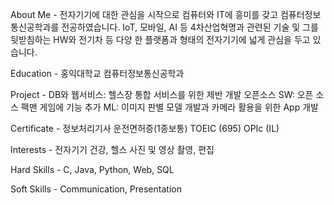 About Me - 전자기기에 대한 관심을 시작으로 컴퓨터와 IT에 흥미를 갖고 컴퓨터정보통신공학과를 전공하였습니다. IoT, 모바일, AI 등 4차산업혁명과 관련된 기술 및 그를 뒷받침하는 HW와 전기차 등 다양            한 플랫폼과 형태의 전자기기에 넓게 관심을 두고 있습니다.

Education - 홍익대학교 컴퓨터정보통신공학과

Project - DB와 웹서비스: 헬스장 통합 서비스를 위한 제반 개발
          오픈소스 SW: 오픈 소스 팩맨 게임에 기능 추가
          ML: 이미지 판별 모델 개발과 카메라 활용을 위한 App 개발

Certificate - 정보처리기사
              운전면허증(1종보통)
              TOEIC (695)
              OPIc (IL)
             
Interests - 전자기기
            건강, 헬스
            사진 및 영상 촬영, 편집

Hard Skills - C, Java, Python, Web, SQL

Soft Skills - Communication, Presentation

